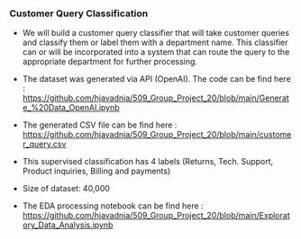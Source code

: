 ### Customer Query Classification

*  We will build a customer query classifier that will take customer queries and classify them or label them with a department name. This classifier can or will be incorporated into a system that can route the query to the appropriate department for further processing.

*  The dataset was generated via API (OpenAI). The code can be find here :
  https://github.com/hjavadnia/509_Group_Project_20/blob/main/Generate_%20Data_OpenAI.ipynb

*  The generated CSV file can be find here :
  https://github.com/hjavadnia/509_Group_Project_20/blob/main/customer_query.csv

*  This supervised classification has 4 labels (Returns, Tech. Support, Product inquiries, Billing and payments)

* Size of dataset: 40,000

*  The EDA processing notebook can be find here :
   https://github.com/hjavadnia/509_Group_Project_20/blob/main/Exploratory_Data_Analysis.ipynb
 

   

